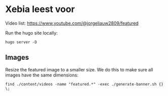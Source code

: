 # Xebia leest voor

Video list: https://www.youtube.com/@jorgeliauw2809/featured

Run the hugo site locally:

```shell
hugo server -D
```

## Images

Resize the featured image to a smaller size. We do this to make sure all images have the same dimensions:

```shell
find ./content/videos -name "featured.*" -exec ./generate-banner.sh {} \;
```
